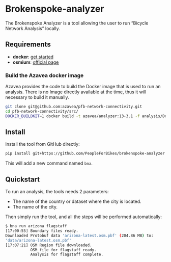 # Brokenspoke-analyzer

The Brokenspoke Analyzer is a tool allowing the user to run “Bicycle Network
Analysis” locally.

## Requirements

- **docker**: [get started](https://www.docker.com/get-started/)
- **osmium**: [official page](https://osmcode.org/osmium-tool/)

### Build the Azavea docker image

Azavea provides the code to build the Docker image that is used to run an
analysis. There is no Image directly available at the time, thus it will
necessary to build it manually.

```bash
git clone git@github.com:azavea/pfb-network-connectivity.git
cd pfb-network-connectivity/src/
DOCKER_BUILDKIT=1 docker build -t azavea/analyzer:13-3.1 -f analysis/Dockerfile .
```

## Install

Install the tool from GitHub directly:

```bash
pip install git+https://github.com/PeopleForBikes/brokenspoke-analyzer
```

This will add a new command named `bna`.

## Quickstart

To run an analysis, the tools needs 2 parameters:

- The name of the country or dataset where the city is located.
- The name of the city.

Then simply run the tool, and all the steps will be performed automatically:

```bash
$ bna run arizona flagstaff
[17:00:55] Boundary files ready.
Downloaded Protobuf data 'arizona-latest.osm.pbf' (204.86 MB) to:
'data/arizona-latest.osm.pbf'
[17:07:21] OSM Region file downloaded.
           OSM file for flagstaff ready.
           Analysis for flagstaff complete.
```
